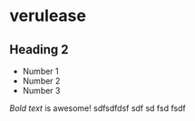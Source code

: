# verulease

## Heading 2

- Number 1
- Number 2
- Number 3

*Bold text* is awesome!
sdfsdfdsf
sdf
sd
fsd
fsdf

